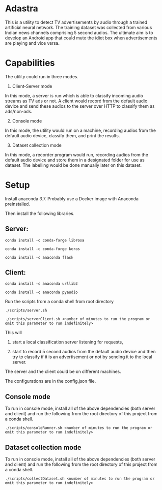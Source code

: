Adastra
=======

This is a utility to detect TV advertisements by audio through a trained artificial neural network. The training dataset was collected from various Indian news channels comprising 5 second audios. The ultimate aim is to develop an Android app that could mute the idiot box when advertisements are playing and vice versa.

Capabilities
============
The utility could run in three modes.

1. Client-Server mode

In this mode, a server is run which is able to classify incoming audio streams as TV ads or not. A client would record from the default audio device and send these audios to the server over HTTP to classify them as ads/non-ads.

2. Console mode

In this mode, the utility would run on a machine, recording audios from the default audio device, classify them, and print the results.

3. Dataset collection mode

In this mode, a recorder program would run, recording audios from the default audio device and store them in a designated folder for use as dataset. The labelling would be done manually later on this dataset.


Setup
=====

Install anaconda 3.7. Probably use a Docker image with Anaconda preinstalled.

Then install the following libraries.

Server:
------

```
conda install -c conda-forge librosa

conda install -c conda-forge keras

conda install -c anaconda flask
```

Client:
------

```
conda install -c anaconda urllib3

conda install -c anaconda pyaudio
```

Run the scripts from a conda shell from root directory 

```
./scripts/server.sh

./scripts/serverClient.sh <number of minutes to run the program or omit this parameter to run indefinitely>
```

This will 

1. start a local classification server listening for requests,

2. start to record 5 second audios from the default audio device and then try to classify if it is an advertisement or not by sending it to the local server.

The server and the client could be on different machines.

The configurations are in the config.json file.

Console mode
------------

To run in console mode, install all of the above dependencies (both server and client) and run the following from the root directory of this project from a conda shell.

```
./scripts/consoleRunner.sh <number of minutes to run the program or omit this parameter to run indefinitely>
```

Dataset collection mode
------------

To run in console mode, install all of the above dependencies (both server and client) and run the following from the root directory of this project from a conda shell.

```
./scripts/collectDataset.sh <number of minutes to run the program or omit this parameter to run indefinitely>
```

